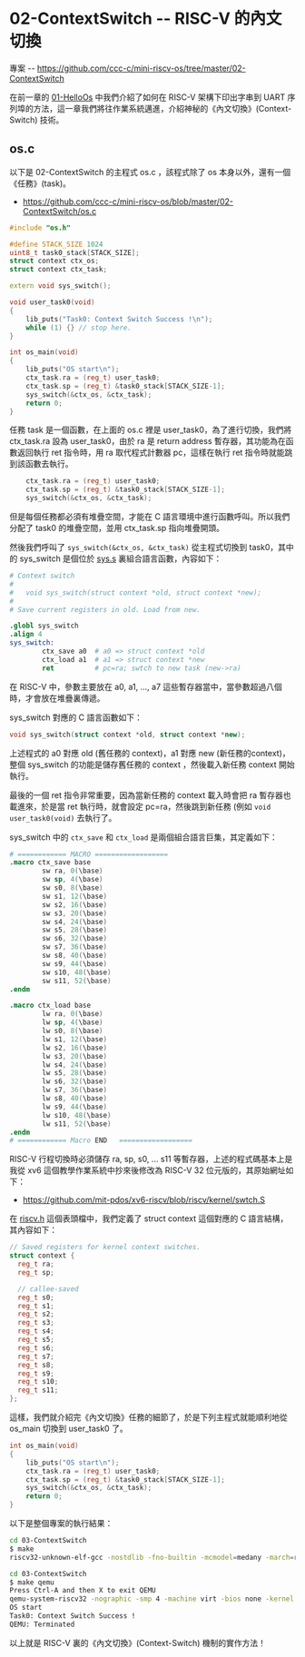 # 02-ContextSwitch -- RISC-V 的內文切換

專案 -- https://github.com/ccc-c/mini-riscv-os/tree/master/02-ContextSwitch

在前一章的 [01-HelloOs](01-HelloOs.md) 中我們介紹了如何在 RISC-V 架構下印出字串到 UART 序列埠的方法，這一章我們將往作業系統邁進，介紹神秘的《內文切換》(Context-Switch) 技術。

## os.c

以下是 02-ContextSwitch 的主程式 os.c ，該程式除了 os 本身以外，還有一個《任務》(task)。

* https://github.com/ccc-c/mini-riscv-os/blob/master/02-ContextSwitch/os.c

```cpp
#include "os.h"

#define STACK_SIZE 1024
uint8_t task0_stack[STACK_SIZE];
struct context ctx_os;
struct context ctx_task;

extern void sys_switch();

void user_task0(void)
{
	lib_puts("Task0: Context Switch Success !\n");
	while (1) {} // stop here.
}

int os_main(void)
{
	lib_puts("OS start\n");
	ctx_task.ra = (reg_t) user_task0;
	ctx_task.sp = (reg_t) &task0_stack[STACK_SIZE-1];
	sys_switch(&ctx_os, &ctx_task);
	return 0;
}
```

任務 task 是一個函數，在上面的 os.c 裡是 user_task0，為了進行切換，我們將 ctx_task.ra 設為 user_task0，由於 ra 是 return address 暫存器，其功能為在函數返回執行 ret 指令時，用 ra 取代程式計數器 pc，這樣在執行 ret 指令時就能跳到該函數去執行。

```cpp
	ctx_task.ra = (reg_t) user_task0;
	ctx_task.sp = (reg_t) &task0_stack[STACK_SIZE-1];
	sys_switch(&ctx_os, &ctx_task);
```

但是每個任務都必須有堆疊空間，才能在 C 語言環境中進行函數呼叫。所以我們分配了 task0 的堆疊空間，並用 ctx_task.sp 指向堆疊開頭。

然後我們呼叫了 `sys_switch(&ctx_os, &ctx_task)` 從主程式切換到 task0，其中的 sys_switch 是個位於 [sys.s](https://github.com/ccc-c/mini-riscv-os/blob/master/02-ContextSwitch/sys.s) 裏組合語言函數，內容如下：

```s
# Context switch
#
#   void sys_switch(struct context *old, struct context *new);
# 
# Save current registers in old. Load from new.

.globl sys_switch
.align 4
sys_switch:
        ctx_save a0  # a0 => struct context *old
        ctx_load a1  # a1 => struct context *new
        ret          # pc=ra; swtch to new task (new->ra)
```

在 RISC-V 中，參數主要放在 a0, a1, ..., a7 這些暫存器當中，當參數超過八個時，才會放在堆疊裏傳遞。

sys_switch 對應的 C 語言函數如下：

```cpp
void sys_switch(struct context *old, struct context *new);
```

上述程式的 a0 對應 old (舊任務的 context)，a1 對應 new (新任務的context)，整個 sys_switch 的功能是儲存舊任務的 context ，然後載入新任務 context 開始執行。

最後的一個 ret 指令非常重要，因為當新任務的 context 載入時會把 ra 暫存器也載進來，於是當 ret 執行時，就會設定 pc=ra，然後跳到新任務 (例如 `void user_task0(void)` 去執行了。

sys_switch 中的 `ctx_save` 和 `ctx_load` 是兩個組合語言巨集，其定義如下：

```s
# ============ MACRO ==================
.macro ctx_save base
        sw ra, 0(\base)
        sw sp, 4(\base)
        sw s0, 8(\base)
        sw s1, 12(\base)
        sw s2, 16(\base)
        sw s3, 20(\base)
        sw s4, 24(\base)
        sw s5, 28(\base)
        sw s6, 32(\base)
        sw s7, 36(\base)
        sw s8, 40(\base)
        sw s9, 44(\base)
        sw s10, 48(\base)
        sw s11, 52(\base)
.endm

.macro ctx_load base
        lw ra, 0(\base)
        lw sp, 4(\base)
        lw s0, 8(\base)
        lw s1, 12(\base)
        lw s2, 16(\base)
        lw s3, 20(\base)
        lw s4, 24(\base)
        lw s5, 28(\base)
        lw s6, 32(\base)
        lw s7, 36(\base)
        lw s8, 40(\base)
        lw s9, 44(\base)
        lw s10, 48(\base)
        lw s11, 52(\base)
.endm
# ============ Macro END   ==================
```

RISC-V 行程切換時必須儲存 ra, sp, s0, ... s11 等暫存器，上述的程式碼基本上是我從 xv6 這個教學作業系統中抄來後修改為 RISC-V 32 位元版的，其原始網址如下：

* https://github.com/mit-pdos/xv6-riscv/blob/riscv/kernel/swtch.S

在 [riscv.h](https://github.com/ccc-c/mini-riscv-os/blob/master/02-ContextSwitch/riscv.h) 這個表頭檔中，我們定義了 struct context 這個對應的 C 語言結構，其內容如下：

```cpp
// Saved registers for kernel context switches.
struct context {
  reg_t ra;
  reg_t sp;

  // callee-saved
  reg_t s0;
  reg_t s1;
  reg_t s2;
  reg_t s3;
  reg_t s4;
  reg_t s5;
  reg_t s6;
  reg_t s7;
  reg_t s8;
  reg_t s9;
  reg_t s10;
  reg_t s11;
};
```

這樣，我們就介紹完《內文切換》任務的細節了，於是下列主程式就能順利地從 os_main 切換到 user_task0 了。

```cpp
int os_main(void)
{
	lib_puts("OS start\n");
	ctx_task.ra = (reg_t) user_task0;
	ctx_task.sp = (reg_t) &task0_stack[STACK_SIZE-1];
	sys_switch(&ctx_os, &ctx_task);
	return 0;
}
```

以下是整個專案的執行結果：

```sh
cd 03-ContextSwitch 
$ make 
riscv32-unknown-elf-gcc -nostdlib -fno-builtin -mcmodel=medany -march=rv32ima -mabi=ilp32 -T os.ld -o os.elf start.s sys.s lib.c os.c

cd 03-ContextSwitch 
$ make qemu
Press Ctrl-A and then X to exit QEMU
qemu-system-riscv32 -nographic -smp 4 -machine virt -bios none -kernel os.elf
OS start
Task0: Context Switch Success !
QEMU: Terminated
```

以上就是 RISC-V 裏的《內文切換》(Context-Switch) 機制的實作方法！
